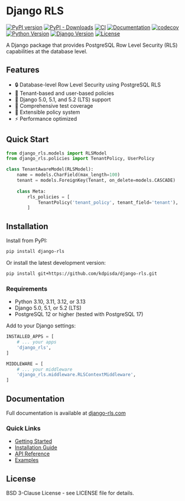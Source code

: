 # Django RLS

[![PyPI version](https://badge.fury.io/py/django-rls.svg)](https://badge.fury.io/py/django-rls)
[![PyPI - Downloads](https://img.shields.io/pypi/dm/django-rls)](https://pypi.org/project/django-rls/)
[![CI](https://github.com/kdpisda/django-rls/actions/workflows/ci.yml/badge.svg)](https://github.com/kdpisda/django-rls/actions/workflows/ci.yml)
[![Documentation](https://github.com/kdpisda/django-rls/actions/workflows/deploy-docs.yml/badge.svg)](https://django-rls.com)
[![codecov](https://codecov.io/gh/kdpisda/django-rls/branch/main/graph/badge.svg)](https://codecov.io/gh/kdpisda/django-rls)
[![Python Version](https://img.shields.io/pypi/pyversions/django-rls)](https://pypi.org/project/django-rls/)
[![Django Version](https://img.shields.io/badge/django-5.0%20%7C%205.1%20%7C%205.2-green.svg)](https://www.djangoproject.com/)
[![License](https://img.shields.io/pypi/l/django-rls)](LICENSE)

A Django package that provides PostgreSQL Row Level Security (RLS) capabilities at the database level.

## Features

- 🔒 Database-level Row Level Security using PostgreSQL RLS
- 🏢 Tenant-based and user-based policies
- 🔧 Django 5.0, 5.1, and 5.2 (LTS) support
- 🧪 Comprehensive test coverage
- 📖 Extensible policy system
- ⚡ Performance optimized

## Quick Start

```python
from django_rls.models import RLSModel
from django_rls.policies import TenantPolicy, UserPolicy

class TenantAwareModel(RLSModel):
    name = models.CharField(max_length=100)
    tenant = models.ForeignKey(Tenant, on_delete=models.CASCADE)
    
    class Meta:
        rls_policies = [
            TenantPolicy('tenant_policy', tenant_field='tenant'),
        ]
```

## Installation

Install from PyPI:

```bash
pip install django-rls
```

Or install the latest development version:

```bash
pip install git+https://github.com/kdpisda/django-rls.git
```

### Requirements

- Python 3.10, 3.11, 3.12, or 3.13
- Django 5.0, 5.1, or 5.2 (LTS)
- PostgreSQL 12 or higher (tested with PostgreSQL 17)

Add to your Django settings:

```python
INSTALLED_APPS = [
    # ... your apps
    'django_rls',
]

MIDDLEWARE = [
    # ... your middleware
    'django_rls.middleware.RLSContextMiddleware',
]
```

## Documentation

Full documentation is available at [django-rls.com](https://django-rls.com)

### Quick Links

- [Getting Started](https://django-rls.com/docs/intro)
- [Installation Guide](https://django-rls.com/docs/installation)
- [API Reference](https://django-rls.com/docs/api-reference)
- [Examples](https://django-rls.com/docs/examples/basic-usage)

## License

BSD 3-Clause License - see LICENSE file for details.